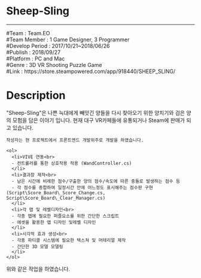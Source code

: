 # Sheep-Sling
******************************************************************************************
<article>
#Team : Team.EO<br>
#Team Member : 1 Game Designer, 3 Programmer<br>
#Develop Period : 2017/10/21~2018/06/26<br>
#Publish : 2018/09/27<br>
#Platform : PC and Mac<br>
#Genre : 3D VR Shooting Puzzle Game<br>
#Link : https://store.steampowered.com/app/918440/SHEEP_SLING/<br>
</article>

<body>
  <h1>Description</h1>
  <p>
    "Sheep-Sling"은 나쁜 늑대에게 빼앗긴 양들을 다시 찾아오기 위한 양치기와 검은 양의 모험을 담은
    이야기 입니다. 현재 대구 VR카페들에 유통되거나 Steam에 판매가 되고 있습니다.
  
    작성자는 현 프로젝트에서 프론트엔드 개발위주로 개발을 하였습니다.
  
    <ol>
      <li>VIVE 연동<br>
      - 컨트롤러를 통한 상호작용 적용 (WandController.cs)
      </li>
      <li>결과창 제작<br>
      - 남은 시간에 비례한 점수/구출한 양의 점수/속도에 따른 충돌로 발생하는 점수 등
      - 각 점수를 종합하여 일정시간 안에 어느정도 표시해주는 점수판 구현 (Script\Score_Board\_Score_Change.cs, Script\Score_Board\_Clear_Manager.cs)
      </li>
      <li>각 맵 및 레벨디자인<br>
      - 각종 맵에 필요한 퍼즐요소를 위한 간단한 스크립트
      - 에셋을 활용한 맵 디자인 및레벨 디자인
      </li>
      <li>시각적 효과 생성<br>
      - 각종 파티클 시스템에 필요한 텍스쳐 및 머테리얼 제작
      - 간단한 3D 모델 모델링
      </li>
    </ol>
  </p>
  위와 같은 작업을 하였습니다.
</body>

